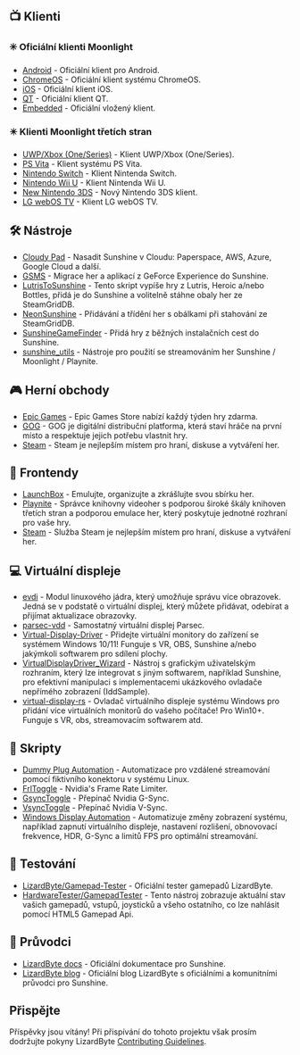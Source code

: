 <!--lint disable awesome-heading awesome-toc double-link-->

<div align="center" style="display: none;">
  <img src="/assets/banner.png" />
  <h1 align="center">Awesome Sunshine</h1>
  <h4 align="center">Sbírka úžasných skriptů Sunshine, nástrojů, průvodců a doprovodného softwaru</h4>
</div>

<div align="center" style="display: none;">
[
  <a href="#-clients">Klienti</a> -
  <a href="#%EF%B8%8F-tools">Nástroje</a> -
  <a href="#-game-stores">Herní obchody</a> -
  <a href="#-frontends">Frontendy</a> -
  <a href="#-virtual-displays">Virtuální displeje</a> -
  <a href="#-scripts">Skripty</a> -
  <a href="#-testing">Testování</a> -
  <a href="#-guides">Návody</a>
]
</div>

## 📺 Klienti

### ✳️ Oficiální klienti Moonlight

- [Android](https://github.com/moonlight-stream/moonlight-android) - Oficiální klient pro Android.
- [ChromeOS](https://github.com/moonlight-stream/moonlight-chrome) - Oficiální klient systému ChromeOS.
- [iOS](https://github.com/moonlight-stream/moonlight-ios) - Oficiální klient iOS.
- [QT](https://github.com/moonlight-stream/moonlight-qt) - Oficiální klient QT.
- [Embedded](https://github.com/moonlight-stream/moonlight-embedded) - Oficiální vložený klient.

### ✴️ Klienti Moonlight třetích stran

- [UWP/Xbox (One/Series)](https://github.com/TheElixZammuto/moonlight-xbox) - Klient UWP/Xbox (One/Series).
- [PS Vita](https://github.com/xyzz/vita-moonlight) - Klient systému PS Vita.
- [Nintendo Switch](https://github.com/XITRIX/Moonlight-Switch) - Klient Nintenda Switch.
- [Nintendo Wii U](https://github.com/GaryOderNichts/moonlight-wiiu) - Klient Nintenda Wii U.
- [New Nintendo 3DS](https://github.com/zoeyjodon/moonlight-N3DS) - Nový Nintendo 3DS klient.
- [LG webOS TV](https://github.com/mariotaku/moonlight-tv) - Klient LG webOS TV.

## 🛠️ Nástroje

- [Cloudy Pad](https://github.com/PierreBeucher/cloudypad) - Nasadit Sunshine v Cloudu: Paperspace, AWS, Azure, Google Cloud a další.
- [GSMS](https://github.com/LizardByte/GSMS) - Migrace her a aplikací z GeForce Experience do Sunshine.
- [LutrisToSunshine](https://github.com/Arbitrate3280/LutrisToSunshine) - Tento skript vypíše hry z Lutris, Heroic a/nebo Bottles, přidá je do Sunshine a volitelně stáhne obaly her ze SteamGridDB.
- [NeonSunshine](https://github.com/NeonLightning/NeonSunshine) - Přidávání a třídění her s obálkami při stahování ze SteamGridDB.
- [SunshineGameFinder](https://github.com/JMTK/SunshineGameFinder) - Přidá hry z běžných instalačních cest do Sunshine.
- [sunshine_utils](https://github.com/designer-living/sunshine_utils) - Nástroje pro použití se streamováním her Sunshine / Moonlight / Playnite.

## 🎮 Herní obchody

- [Epic Games](https://www.epicgames.com) - Epic Games Store nabízí každý týden hry zdarma.
- [GOG](https://www.gog.com) - GOG je digitální distribuční platforma, která staví hráče na první místo a respektuje jejich potřebu vlastnit hry.
- [Steam](https://store.steampowered.com) - Steam je nejlepším místem pro hraní, diskuse a vytváření her.

## 💠 Frontendy

- [LaunchBox](https://www.launchbox-app.com/) - Emulujte, organizujte a zkrášlujte svou sbírku her.
- [Playnite](https://github.com/JosefNemec/Playnite) - Správce knihovny videoher s podporou široké škály knihoven třetích stran a podporou emulace her, který poskytuje jednotné rozhraní pro vaše hry.
- [Steam](https://store.steampowered.com) - Služba Steam je nejlepším místem pro hraní, diskuse a vytváření her.

## 💻 Virtuální displeje

- [evdi](https://github.com/DisplayLink/evdi) - Modul linuxového jádra, který umožňuje správu více obrazovek. Jedná se v podstatě o virtuální displej, který můžete přidávat, odebírat a přijímat aktualizace obrazovky.
- [parsec-vdd](https://github.com/nomi-san/parsec-vdd) - Samostatný virtuální displej Parsec.
- [Virtual-Display-Driver](https://github.com/itsmikethetech/Virtual-Display-Driver) - Přidejte virtuální monitory do zařízení se systémem Windows 10/11! Funguje s VR, OBS, Sunshine a/nebo jakýmkoli softwarem pro sdílení plochy.
- [VirtualDisplayDriver_Wizard](https://github.com/sofmeright/VirtualDisplayDriver_Wizard) - Nástroj s grafickým uživatelským rozhraním, který lze integrovat s jiným softwarem, například Sunshine, pro efektivní manipulaci s implementacemi ukázkového ovladače nepřímého zobrazení (IddSample).
- [virtual-display-rs](https://github.com/MolotovCherry/virtual-display-rs) - Ovladač virtuálního displeje systému Windows pro přidání více virtuálních monitorů do vašeho počítače! Pro Win10+. Funguje s VR, obs, streamovacím softwarem atd.

## 📜 Skripty

- [Dummy Plug Automation](https://github.com/XenHat/dummy-plug-automation) - Automatizace pro vzdálené streamování pomocí fiktivního konektoru v systému Linux.
- [FrlToggle](https://github.com/FrogTheFrog/frl-toggle) - Nvidia's Frame Rate Limiter.
- [GsyncToggle](https://github.com/FrogTheFrog/gsync-toggle) - Přepínač Nvidia G-Sync.
- [VsyncToggle](https://github.com/xanderfrangos/vsync-toggle) - Přepínač Nvidia V-Sync.
- [Windows Display Automation](https://github.com/fehbari/sunshine-scripts) - Automatizuje změny zobrazení systému, například zapnutí virtuálního displeje, nastavení rozlišení, obnovovací frekvence, HDR, G-Sync a limitů FPS pro optimální streamování.

## 🧪 Testování

- [LizardByte/Gamepad-Tester](https://app.lizardbyte.dev/gamepad-tester) - Oficiální tester gamepadů LizardByte.
- [HardwareTester/GamepadTester](https://hardwaretester.com/gamepad) - Tento nástroj zobrazuje aktuální stav vašich gamepadů, vstupů, joysticků a všeho ostatního, co lze nahlásit pomocí HTML5 Gamepad Api.

## 📓 Průvodci

- [LizardByte docs](https://docs.lizardbyte.dev/projects/sunshine) - Oficiální dokumentace pro Sunshine.
- [LizardByte blog](https://app.lizardbyte.dev/blog) - Oficiální blog LizardByte s oficiálními a komunitními průvodci pro Sunshine.

## Přispějte

Příspěvky jsou vítány! Při přispívání do tohoto projektu však prosím dodržujte pokyny LizardByte
[Contributing Guidelines](https://docs.lizardbyte.dev/latest/developers/contributing.html).
